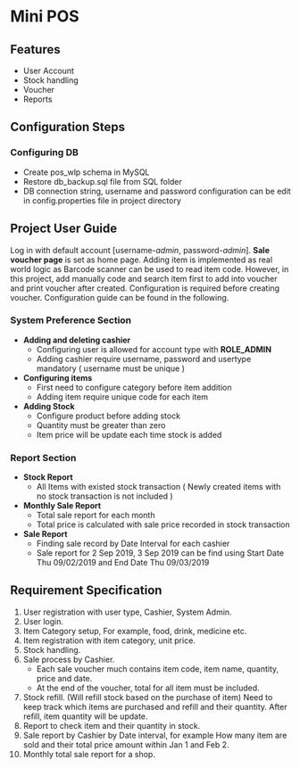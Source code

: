 # Mini POS

## Features
- User Account
- Stock handling
- Voucher
- Reports

## Configuration Steps

### Configuring DB
- Create pos_wlp schema in MySQL
- Restore db_backup.sql file from SQL folder
- DB connection string, username and password configuration can be edit in config.properties file in project directory

## Project User Guide
   Log in with default account [username-*admin*, password-*admin*]. **Sale voucher page** is set as home page. Adding item is implemented as real world logic as Barcode scanner can be used to read item code. However, in this project, add manually code and search item first to add into voucher and print voucher after created. Configuration is required before creating voucher. Configuration guide can be found in the following.

### System Preference Section
- **Adding and deleting cashier**
    - Configuring user is allowed for account type with **ROLE_ADMIN**
    - Adding cashier require username, password and usertype mandatory ( username must be unique )
- **Configuring items**
    - First need to configure category before item addition
    - Adding item require unique code for each item
- **Adding Stock**
    - Configure product before adding stock
    - Quantity must be greater than zero
    - Item price will be update each time stock is added

### Report Section
- **Stock Report**
    - All Items with existed stock transaction ( Newly created items with no stock transaction is not included )
- **Monthly Sale Report**
    - Total sale report for each month
    - Total price is calculated with sale price recorded in stock transaction
- **Sale Report**
    - Finding sale record by Date Interval for each cashier
    - Sale report for 2 Sep 2019, 3 Sep 2019 can be find using Start Date Thu 09/02/2019 and End Date Thu 09/03/2019

## Requirement Specification
1. User registration with user type, Cashier, System Admin.
2. User login.
3. Item Category setup, For example, food, drink, medicine etc.
4. Item registration with item category, unit price.
5. Stock handling.
6. Sale process by Cashier.
    - Each sale voucher much contains item code, item name, quantity, price and date.
    - At the end of the voucher, total for all item must be included.
7. Stock refill. (Will refill stock based on the purchase of item) Need to keep track which items are purchased and refill and their quantity. After refill, item quantity will be update.
8. Report to check item and their quantity in stock.
9. Sale report by Cashier by Date interval, for example How many item are sold and their total price amount within Jan 1 and Feb 2.
10. Monthly total sale report for a shop.
